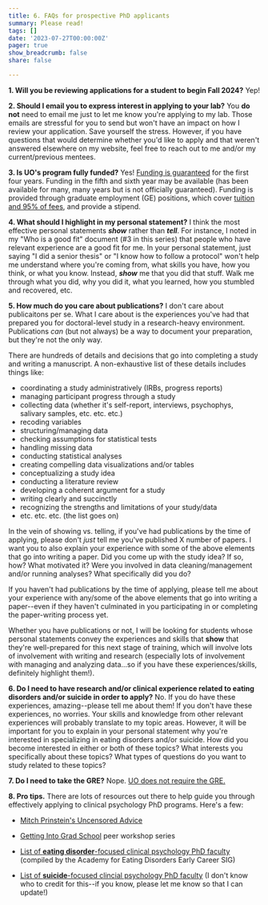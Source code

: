 ```yaml
---
title: 6. FAQs for prospective PhD applicants
summary: Please read!
tags: []
date: '2023-07-27T00:00:00Z'
pager: true
show_breadcrumb: false
share: false

---
```



**1. Will you be reviewing applications for a student to begin Fall 2024?** Yep! 

**2. Should I email you to express interest in applying to your lab?** You **do not** need to email me just to let me know you're applying to my lab. Those emails are stressful for you to send but won't have an impact on how I review your application. Save yourself the stress. However, if you have questions that would determine whether you'd like to apply and that weren't answered elsewhere on my website, feel free to reach out to me and/or my current/previous mentees.

**3. Is UO's program fully funded?** Yes! [Funding is guaranteed](https://psychology.uoregon.edu/sites/psychology1.uoregon.edu/files/doctoral_student_handbook_fall_2023.pdf) for the first four years. Funding in the fifth and sixth year may be available (has been available for many, many years but is not officially guaranteed). Funding is provided through graduate employment (GE) positions, which cover [tuition and 95% of fees](https://psychology.uoregon.edu/sites/psychology1.uoregon.edu/files/student_admissions_outcomes_and_other_data_u23.pdf), and provide a stipend.

**4. What should I highlight in my personal statement?** I think the most effective personal statements ***show*** rather than ***tell***. For instance, I noted in my "Who is a good fit" document (#3 in this series) that people who have relevant experience are a good fit for me. In your personal statement, just saying "I did a senior thesis" or "I know how to follow a protocol" won't help me understand where you're coming from, what skills you have, how you think, or what you know. Instead, ***show*** me that you did that stuff. Walk me through what you did, why you did it, what you learned, how you stumbled and recovered, etc.

**5. How much do you care about publications?** I don't care about publicaitons per se. What I care about is the experiences you've had that prepared you for doctoral-level study in a research-heavy environment. Publications *can* (but not always) be a way to document your preparation, but they're not the only way.

 There are hundreds of details and decisions that go into completing a study and writing a manuscript. A  non-exhaustive list of these details includes things like:
 - coordinating a study administratively (IRBs, progress reports)
 - managing participant progress through a study
 - collecting data (whether it's self-report, interviews, psychophys, salivary samples, etc. etc. etc.)
 - recoding variables
 - structuring/managing data
 - checking assumptions for statistical tests
 - handling missing data
 - conducting statistical analyses
 - creating compelling data visualizations and/or tables
 - conceptualizing a study idea
 - conducting a literature review
 - developing a coherent argument for a study
 - writing clearly and succinctly
 - recognizing the strengths and limitations of your study/data
 - etc. etc. etc. (the list goes on)
 
In the vein of showing vs. telling, if you've had publications by the time of applying, please don't *just* tell me you've published X number of papers. I want you to also explain your experience with some of the above elements that go into writing a paper. Did you come up with the study idea? If so, how? What motivated it? Were you involved in data cleaning/management and/or running analyses? What specifically did you do? 

If you haven't had publications by the time of applying, please tell me about your experience with any/some of the above elements that go into writing a paper--even if they haven't culminated in you participating in or completing the paper-writing process yet.

Whether you have publications or not, I will be looking for students whose personal statements convey the experiences and skills that **show** that they're well-prepared for this next stage of training, which will involve lots of involvement with writing and research (especially lots of involvement with managing and analyzing data...so if you have these experiences/skills, definitely highlight them!).

**6. Do I need to have research and/or clinical experience related to eating disorders and/or suicide in order to apply?** No. If you do have these experiences, amazing--please tell me about them! If you don't have these experiences, no worries. Your skills and knowledge from other relevant experiences will probably translate to my topic areas. However, it will be important for you to explain in your personal statement why you're interested in specializing in eating disorders and/or suicide. How did you become interested in either or both of these topics? What interests you specifically about these topics? What types of questions do you want to study related to these topics?

**7. Do I need to take the GRE?** Nope. [UO does not require the GRE.](https://naturalsciences.uoregon.edu/psychology/apply/graduate-admissions#FAQ-doctoral-students)

**8. Pro tips.** There are lots of resources out there to help guide you through effectively applying to clinical psychology PhD programs. Here's a few:

- [Mitch Prinstein's Uncensored Advice](https://mitch.web.unc.edu/wp-content/uploads/sites/4922/2017/02/MitchGradSchoolAdvice.pdf)

- [Getting Into Grad School](https://www.clinicalpsychphd.com) peer workshop series

- [List of **eating disorder**-focused clinical psychology PhD faculty](https://docs.google.com/spreadsheets/d/11U16wGt3PL8nJlEF3xfipsL64pAMGwMhuB26yH-JmYY/edit?pli=1#gid=0) (compiled by the Academy for Eating Disorders Early Career SIG)


- [List of **suicide**-focused clincial psychology PhD faculty](https://docs.google.com/spreadsheets/d/1pFkelS0l678qHVlEmLMwFcDo8k_5dP3MNYY5Ju_e_7Y/edit#gid=881470888) (I don't know who to credit for this--if you know, please let me know so that I can update!)
